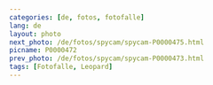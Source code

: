 ```yaml
---
categories: [de, fotos, fotofalle]
lang: de
layout: photo
next_photo: /de/fotos/spycam/spycam-P0000475.html
picname: P0000472
prev_photo: /de/fotos/spycam/spycam-P0000473.html
tags: [Fotofalle, Leopard]
---
```

